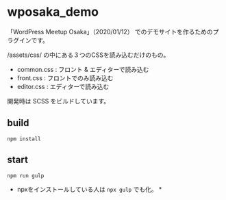 # wposaka_demo

「WordPress Meetup Osaka」（2020/01/12） でのデモサイトを作るためのプラグインです。

/assets/css/ の中にある３つのCSSを読み込むだけのもの。

- common.css : フロント & エディターで読み込む
- front.css : フロントでのみ読み込む
- editor.css : エディターで読み込む

開発時は SCSS をビルドしています。

## build

```
npm install
```

## start

```
npm run gulp
```

 * npxをインストールしている人は `npx gulp` でも化。 *